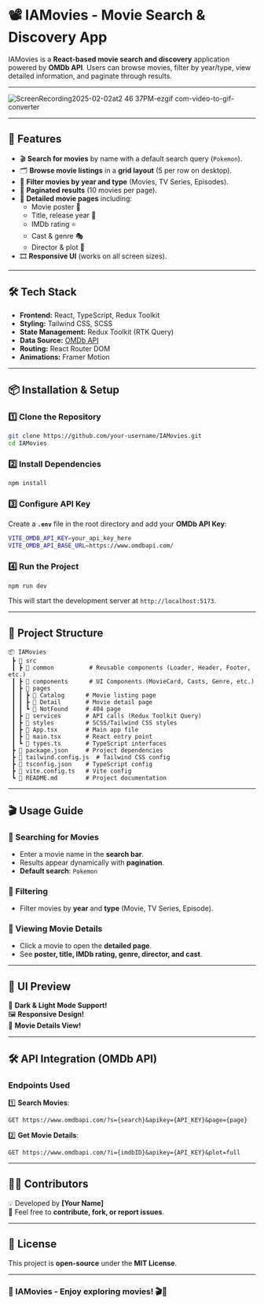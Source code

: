 # 📽️ IAMovies - Movie Search & Discovery App
IAMovies is a **React-based movie search and discovery** application powered by **OMDb API**. Users can browse movies, filter by year/type, view detailed information, and paginate through results.

---

![ScreenRecording2025-02-02at2 46 37PM-ezgif com-video-to-gif-converter](https://github.com/user-attachments/assets/706c11a1-4152-454b-a513-d5e8803dcc4a)

---
## 🚀 Features
- 🎬 **Search for movies** by name with a default search query (`Pokemon`).
- 🗂️ **Browse movie listings** in a **grid layout** (5 per row on desktop).
- 🔎 **Filter movies by year and type** (Movies, TV Series, Episodes).
- 📄 **Paginated results** (10 movies per page).
- 📜 **Detailed movie pages** including:
  - Movie poster 🎥
  - Title, release year 📅
  - IMDb rating ⭐
  - Cast & genre 🎭
  - Director & plot 📖
- 🎞️ **Responsive UI** (works on all screen sizes).

---

## 🛠️ Tech Stack
- **Frontend:** React, TypeScript, Redux Toolkit
- **Styling:** Tailwind CSS, SCSS
- **State Management:** Redux Toolkit (RTK Query)
- **Data Source:** [OMDb API](https://www.omdbapi.com/)
- **Routing:** React Router DOM
- **Animations:** Framer Motion

---

## 📦 Installation & Setup
### 1️⃣ Clone the Repository
```sh
git clone https://github.com/your-username/IAMovies.git
cd IAMovies
```

### 2️⃣ Install Dependencies
```sh
npm install
```

### 3️⃣ Configure API Key
Create a **`.env`** file in the root directory and add your **OMDb API Key**:
```sh
VITE_OMDB_API_KEY=your_api_key_here
VITE_OMDB_API_BASE_URL=https://www.omdbapi.com/
```

### 4️⃣ Run the Project
```sh
npm run dev
```
This will start the development server at `http://localhost:5173`.

---

## 📂 Project Structure
```
📦 IAMovies
 ┣ 📂 src
 ┃ ┣ 📂 common          # Reusable components (Loader, Header, Footer, etc.)
 ┃ ┣ 📂 components      # UI Components (MovieCard, Casts, Genre, etc.)
 ┃ ┣ 📂 pages
 ┃ ┃ ┣ 📂 Catalog      # Movie listing page
 ┃ ┃ ┣ 📂 Detail       # Movie detail page
 ┃ ┃ ┗ 📂 NotFound     # 404 page
 ┃ ┣ 📂 services       # API calls (Redux Toolkit Query)
 ┃ ┣ 📂 styles         # SCSS/Tailwind CSS styles
 ┃ ┣ 📜 App.tsx        # Main app file
 ┃ ┣ 📜 main.tsx       # React entry point
 ┃ ┗ 📜 types.ts       # TypeScript interfaces
 ┣ 📜 package.json     # Project dependencies
 ┣ 📜 tailwind.config.js  # Tailwind CSS config
 ┣ 📜 tsconfig.json    # TypeScript config
 ┣ 📜 vite.config.ts   # Vite config
 ┗ 📜 README.md        # Project documentation
```

---

## 🎬 Usage Guide
### 🔎 Searching for Movies
- Enter a movie name in the **search bar**.
- Results appear dynamically with **pagination**.
- **Default search**: `Pokemon`

### 📅 Filtering
- Filter movies by **year** and **type** (Movie, TV Series, Episode).

### 📜 Viewing Movie Details
- Click a movie to open the **detailed page**.
- See **poster, title, IMDb rating, genre, director, and cast**.

---

## 🎨 UI Preview
🚀 **Dark & Light Mode Support!**  
🖼 **Responsive Design!**  
📜 **Movie Details View!**

---

## 🛠️ API Integration (OMDb API)
### Endpoints Used
1️⃣ **Search Movies**:  
   ```
   GET https://www.omdbapi.com/?s={search}&apikey={API_KEY}&page={page}
   ```
2️⃣ **Get Movie Details**:  
   ```
   GET https://www.omdbapi.com/?i={imdbID}&apikey={API_KEY}&plot=full
   ```

---

## 👨‍💻 Contributors
💡 Developed by **[Your Name]**  
💌 Feel free to **contribute, fork, or report issues**.

---

## 📜 License
This project is **open-source** under the **MIT License**.

---

### 🚀 IAMovies - Enjoy exploring movies! 🎬🍿

